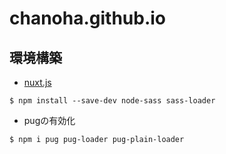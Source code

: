 # chanoha.github.io
## 環境構築
- [nuxt.js](https://ja.nuxtjs.org/api/configuration-css/)  
```
$ npm install --save-dev node-sass sass-loader
```
- pugの有効化
```
$ npm i pug pug-loader pug-plain-loader
```
